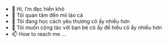 - 👋 Hi, I’m đẹc hiền khô
- 👀 Tôi quan tâm đến mii láo cá
- 🌱 Tôi đang học cách yêu thương cô ấy nhiều hơn
- 💞️ Tôi muốn cộng tác với bạn bè cô ấy để hiểu cô ấy nhiều hơn
- 📫 How to reach me ...

<!---
datjerry99/datjerry99 is a ✨ special ✨ repository because its `README.md` (this file) appears on your GitHub profile.
You can click the Preview link to take a look at your changes.
--->
